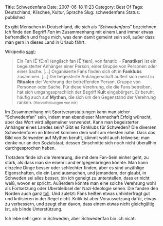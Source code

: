 Title: Schwedenfans
Date: 2007-06-18 11:23
Category: Best Of
Tags: Deutschland, Klischee, Kultur, Sprache
Slug: schwedenfans
Status: published

Es gibt Menschen in Deutschland, die sich als “*Schwedenfans*”
bezeichnen. Ich finde den Begriff *Fan* im Zusammenhang mit einem Land
immer etwas befremdlich und frage mich, was denn damit gemeint sein
soll, außer dass man gern in dieses Land in Urlaub fährt.

Wikipedia [sagt](http://de.wikipedia.org/wiki/Fan):

> Ein Fan [ËˆfÉ›n] (englisch fan [Ëˆfæn], von fanatic = **Fanatiker**)
> ist ein begeisterter Anhänger einer Person, einer Gruppe von Personen
> oder einer Sache. [...] Organisierte Fans finden sich oft in
> **Fanklubs** zusammen. [...] Die begeisterte Anhängerschaft äußert
> sich meist in **Ritualen** der Verehrung der betreffenden Person,
> Gruppe von Personen oder Sache. Für diese Verehrung, die die Fans
> betreiben, hat sich umgangssprachlich der Begriff **Kult**
> eingebürgert. Er beruht häufig auch auf **Mythen**, die sich um den
> Gegenstand der Verehrung ranken. <small>(Hervorhebungen von
> mir)</small>

Im Zusammenhang mit Sportveranstaltungen kann man sicher “Schwedenfan”
sein, indem man ebendieser Mannschaft Erfolg wünscht, aber das Wort wird
allgemeiner verwendet. Kann man begeisterter Anhänger eines Landes sein?
Gibt es Fanklubs für Schweden? Die diversen Schwedenforen im Internet
kommen dem wohl am ehesten nahe. Dass das Bild von Schweden auf Mythen
beruht, stimmt wohl auch teilweise; man denke nur an den Sozialstaat,
dessen Einschnitte sich noch nicht überallhin durchgesprochen haben.

Trotzdem finde ich die Verehrung, die mit dem Fan-Sein einher geht, zu
stark, als dass man sie einem Land entgegenbringen könnte. Man kann
einzelne Dinge besser oder schlechter finden, aber es sind unzählige
Eigenschaften, die ein Land ausmachen, und jemandem, der glaubt, in
Schweden sei alles besser, bin ich geneigt zu unterstellen, dass er
nicht weiß, wovon er spricht. Außerdem könnte man eine solche Verehrung
wohl als Fortsetzung oder Überbleibsel der Nazi-Ideologie sehen. Die
fanden den Norden auch ganz
[toll](http://de.wikipedia.org/wiki/Herrenrasse). Und zuletzt: Fans
heißen etwas unhinterfragt gut und kritisieren in der Regel nicht.
Kritik ist aber Voraussetzung dafür, etwas zu verbessern, und zeugt eher
davon, dass einem etwas nicht gleichgültig ist, als blinde
Unterstützung.

Ich lebe sehr gern in Schweden, aber Schwedenfan bin ich nicht.

